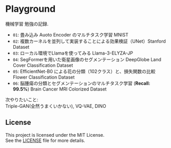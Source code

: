 # Playground
機械学習 勉強の記録.<br>
- `01`: 畳み込み Auoto Encoder のマルチタスク学習 MNIST
- `02`: 複数カーネルを並列して実装することによる効果検証（UNet）Stanford Dataset
- `03`: ローカル環境でLlamaを使ってみる Llama-3-ELYZA-JP
- `04`: SegFormerを用いた衛星画像のセグメンテーション DeepGlobe Land Cover Classification Dataset
- `05`: EfficientNet-B0 による花の分類（102クラス）と、損失関数の比較 Flower Classification Dataset
- `06`: 脳腫瘍の分類とセグメンテーションのマルチタスク学習 (**Recall: 99.5%**) Brain Cancer MRI Colorized Dataset

次やりたいこと: <br>
Triple-GAN(全然うまくいかない), VQ-VAE, DINO

## License
This project is licensed under the MIT License.  
See the [LICENSE](LICENSE) file for more details.
